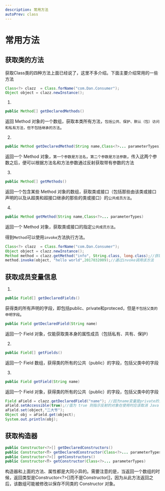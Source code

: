```yaml
---
description: 常用方法
autoPrev: class
---
```


# 常用方法

## 获取类的方法

获取Class类的四种方法上面已经说了，这里不多介绍。下面主要介绍常用的一些方法

```java
Class<?> clazz  = Class.forName("com.Dan.Consumer");
Object object = clazz.newInstance();
```
1. 
```java
public Method[] getDeclaredMethods()
```
返回 Method 对象的一个数组，获取本类所有方法，`包括公共、保护、默认（包）访问和私有方法，但不包括继承的方法`。

2. 
```java
public Method getDeclaredMethod(String name,Class<?>... parameterTypes)
```
返回一个 Method 对象，`第一个参数是方法名`，`第二个参数是方法参数`，传入这两个参数之后，便可以根据方法名和方法参数通过反射获取带有参数的方法

3. 
```java
public Method[] getMethods()
```
返回一个包含某些 Method 对象的数组，获取类或接口（包括那些由该类或接口声明的以及从超类和超接口继承的那些的类或接口）的`公共成员方法`。

4. 
```java
public Method getMethod(String name,Class<?>... parameterTypes)
```
返回一个 Method 对象，获取类或接口的指定`公共成员方法`。

得到`Method`可以使用`invoke`方法执行方法。
```java
Class<?> clazz  = Class.forName("com.Dan.Consumer");
Object object = clazz.newInstance();
Method method = clazz.getMethod("info", String.class, long.class);//获取方法
method.invoke(object, "hello world",2017032009);//通过invoke调用该方法
```

## 获取成员变量信息

1. 
```java
public Field[] getDeclaredFields()
```
获得类的所有声明的字段，即包括public、private和proteced，但是`不包括父类的申明字段`。

```java
public Field getDeclaredField(String name)
```
返回一个 Field 对象，仅能获取类本身的属性成员（包括私有、共有、保护）

2. 
```java
public Field[] getFields()
```
返回一个 Field 数组，获得类的所有的公共（public）的字段，包括父类中的字段

3. 
```java
public Field getField(String name)
```
返回一个 Field 对象，获得类的所有的公共（public）的字段，包括父类中的字段

```java
Field aField = clazz.getDeclaredField("name"); //因为name变量是private的，所以不能用getField方法
aField.setAccessible(true);//值为 true 则指示反射的对象在使用时应该取消 Java 语言访问检查。值为 false 则指示反射的对象应该实施 Java 语言访问检查。
aField.set(object,"二大爷");
Object obj = aField.get(object);
System.out.println(obj);
```

## 获取构造器
```java
public Constructor<?>[] getDeclaredConstructors()
public Constructor<T> getDeclaredConstructor(Class<?>... parameterTypes)
public Constructor<?>[] getConstructors()
public Constructor<T> getConstructor(Class<?>... parameterTypes)
```
构造器和上面的方法、属性都是大同小异的。需要注意的是，当返回一个数组的时候，返回类型是Constructor<?>[]而不是Constructor<T>[]，因为从此方法返回之后，该数组可能被修改以保存不同类的 Constructor 对象。
